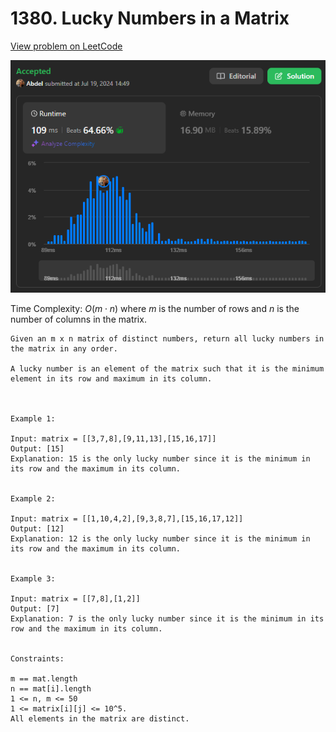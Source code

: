 # 1380. Lucky Numbers in a Matrix

[View problem on LeetCode](https://leetcode.com/problems/lucky-numbers-in-a-matrix/)

![Submission](image.png)

Time Complexity: $O(m \cdot n)$ where $m$ is the number of rows and $n$ is the number of columns in the matrix.

```
Given an m x n matrix of distinct numbers, return all lucky numbers in the matrix in any order.

A lucky number is an element of the matrix such that it is the minimum element in its row and maximum in its column.



Example 1:

Input: matrix = [[3,7,8],[9,11,13],[15,16,17]]
Output: [15]
Explanation: 15 is the only lucky number since it is the minimum in its row and the maximum in its column.


Example 2:

Input: matrix = [[1,10,4,2],[9,3,8,7],[15,16,17,12]]
Output: [12]
Explanation: 12 is the only lucky number since it is the minimum in its row and the maximum in its column.


Example 3:

Input: matrix = [[7,8],[1,2]]
Output: [7]
Explanation: 7 is the only lucky number since it is the minimum in its row and the maximum in its column.


Constraints:

m == mat.length
n == mat[i].length
1 <= n, m <= 50
1 <= matrix[i][j] <= 10^5.
All elements in the matrix are distinct.
```
